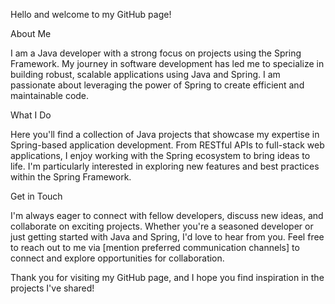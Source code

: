 Hello and welcome to my GitHub page!

About Me

I am a Java developer with a strong focus on projects using the Spring Framework. My journey in software development has led me to specialize in building robust, scalable applications using Java and Spring. I am passionate about leveraging the power of Spring to create efficient and maintainable code.

What I Do

Here you'll find a collection of Java projects that showcase my expertise in Spring-based application development. From RESTful APIs to full-stack web applications, I enjoy working with the Spring ecosystem to bring ideas to life. I'm particularly interested in exploring new features and best practices within the Spring Framework.

Get in Touch

I'm always eager to connect with fellow developers, discuss new ideas, and collaborate on exciting projects. Whether you're a seasoned developer or just getting started with Java and Spring, I'd love to hear from you. Feel free to reach out to me via [mention preferred communication channels] to connect and explore opportunities for collaboration.

Thank you for visiting my GitHub page, and I hope you find inspiration in the projects I've shared!


<!---
thirajpro/thirajpro is a ✨ special ✨ repository because its `README.md` (this file) appears on your GitHub profile.
You can click the Preview link to take a look at your changes.
--->
